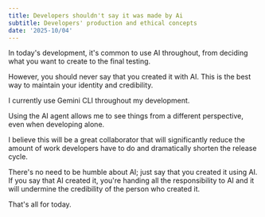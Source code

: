 ```yaml
---
title: Developers shouldn't say it was made by Ai
subtitle: Developers' production and ethical concepts
date: '2025-10/04'
---
```


In today's development, it's common to use AI throughout, from deciding what you want to create to the final testing.

However, you should never say that you created it with AI.
This is the best way to maintain your identity and credibility.

I currently use Gemini CLI throughout my development.

Using the AI ​​agent allows me to see things from a different perspective, even when developing alone.

I believe this will be a great collaborator that will significantly reduce the amount of work developers have to do and dramatically shorten the release cycle.

There's no need to be humble about AI; just say that you created it using AI.
If you say that AI created it, you're handing all the responsibility to AI and it will undermine the credibility of the person who created it.

That's all for today.
